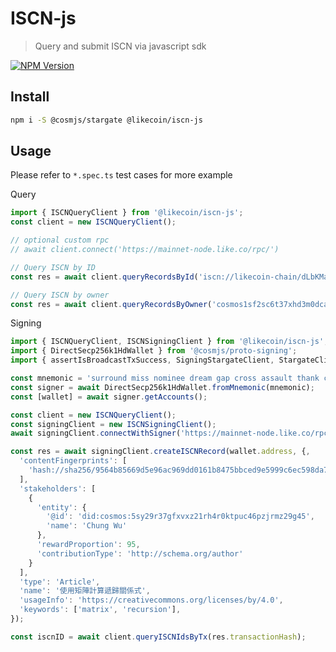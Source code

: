 # ISCN-js
> Query and submit ISCN via javascript sdk

[![NPM Version][npm-image]][npm-url]

## Install

```bash
npm i -S @cosmjs/stargate @likecoin/iscn-js
```

## Usage

Please refer to `*.spec.ts` test cases for more example

Query
```typescript
import { ISCNQueryClient } from '@likecoin/iscn-js';
const client = new ISCNQueryClient();

// optional custom rpc
// await client.connect('https://mainnet-node.like.co/rpc/')

// Query ISCN by ID
const res = await client.queryRecordsById('iscn://likecoin-chain/dLbKMa8EVO9RF4UmoWKk2ocUq7IsxMcnQL1_Ps5Vg80/1');

// Query ISCN by owner
const res = await client.queryRecordsByOwner('cosmos1sf2sc6t37xhd3m0dcaq6h5dz22mtru2ugdwp0v');
```

Signing
```typescript
import { ISCNQueryClient, ISCNSigningClient } from '@likecoin/iscn-js';
import { DirectSecp256k1HdWallet } from '@cosmjs/proto-signing';
import { assertIsBroadcastTxSuccess, SigningStargateClient, StargateClient } from '@cosmjs/stargate';

const mnemonic = 'surround miss nominee dream gap cross assault thank captain prosper drop duty group candy wealth weather scale put';
const signer = await DirectSecp256k1HdWallet.fromMnemonic(mnemonic);
const [wallet] = await signer.getAccounts();

const client = new ISCNQueryClient();
const signingClient = new ISCNSigningClient();
await signingClient.connectWithSigner('https://mainnet-node.like.co/rpc/', signer);

const res = await signingClient.createISCNRecord(wallet.address, {,
  'contentFingerprints': [
    'hash://sha256/9564b85669d5e96ac969dd0161b8475bbced9e5999c6ec598da718a3045d6f2e'
  ],
  'stakeholders': [
    {
      'entity': {
        '@id': 'did:cosmos:5sy29r37gfxvxz21rh4r0ktpuc46pzjrmz29g45',
        'name': 'Chung Wu'
      },
      'rewardProportion': 95,
      'contributionType': 'http://schema.org/author'
    }
  ],
  'type': 'Article',
  'name': '使用矩陣計算遞歸關係式',
  'usageInfo': 'https://creativecommons.org/licenses/by/4.0',
  'keywords': ['matrix', 'recursion'],
});

const iscnID = await client.queryISCNIdsByTx(res.transactionHash);
```

[npm-image]: https://img.shields.io/npm/v/@likecoin/iscn-js.svg
[npm-url]: https://www.npmjs.com/package/@likecoin/iscn-js
